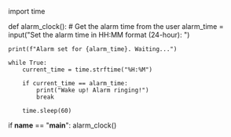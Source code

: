 import time

def alarm_clock():
    # Get the alarm time from the user
    alarm_time = input("Set the alarm time in HH:MM format (24-hour): ")

    print(f"Alarm set for {alarm_time}. Waiting...")

    while True:
        current_time = time.strftime("%H:%M")
        
        if current_time == alarm_time:
            print("Wake up! Alarm ringing!")
            break
      
        time.sleep(60)

if __name__ == "__main__":
    alarm_clock()
